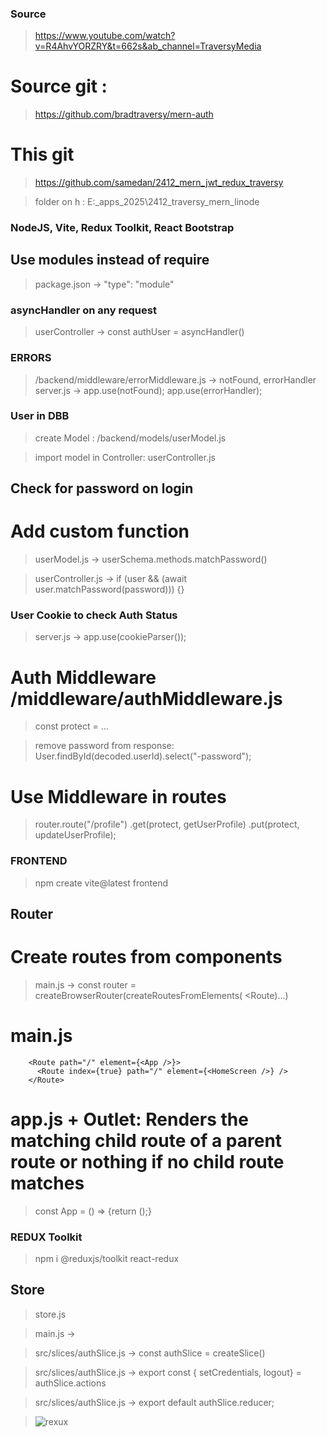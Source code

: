 ### Source

> https://www.youtube.com/watch?v=R4AhvYORZRY&t=662s&ab_channel=TraversyMedia

# Source git :

> https://github.com/bradtraversy/mern-auth

# This git

> https://github.com/samedan/2412_mern_jwt_redux_traversy

> folder on h : E:\_apps_2025\2412_traversy_mern_linode

### NodeJS, Vite, Redux Toolkit, React Bootstrap

## Use modules instead of require

> package.json -> "type": "module"

### asyncHandler on any request

> userController -> const authUser = asyncHandler()

### ERRORS

> /backend/middleware/errorMiddleware.js -> notFound, errorHandler
> server.js -> app.use(notFound); app.use(errorHandler);

### User in DBB

> create Model : /backend/models/userModel.js

> import model in Controller: userController.js

## Check for password on login

# Add custom function

> userModel.js -> userSchema.methods.matchPassword()

> userController.js -> if (user && (await user.matchPassword(password))) {}

### User Cookie to check Auth Status

> server.js -> app.use(cookieParser());

# Auth Middleware /middleware/authMiddleware.js

> const protect = ...

> remove password from response: User.findById(decoded.userId).select("-password");

# Use Middleware in routes

> router.route("/profile")
> .get(protect, getUserProfile)
> .put(protect, updateUserProfile);

### FRONTEND

> npm create vite@latest frontend

## Router

# Create routes from components

> main.js -> const router = createBrowserRouter(createRoutesFromElements( <Route)...)

# main.js

```
    <Route path="/" element={<App />}>
      <Route index={true} path="/" element={<HomeScreen />} />
    </Route>
```

# app.js + Outlet: Renders the matching child route of a parent route or nothing if no child route matches

> const App = () => {return (<Outlet />);}

### REDUX Toolkit

> npm i @reduxjs/toolkit react-redux

## Store

> store.js

> main.js -> <Provider store={store}></Provider>

> src/slices/authSlice.js  -> const authSlice = createSlice()

> src/slices/authSlice.js  -> export const { setCredentials, logout} = authSlice.actions

> src/slices/authSlice.js  -> export default authSlice.reducer;

> ![rexux](https://github.com/samedan/2412_mern_jwt_redux_traversy/blob/main/public/images/01_printscreen.jpg)

